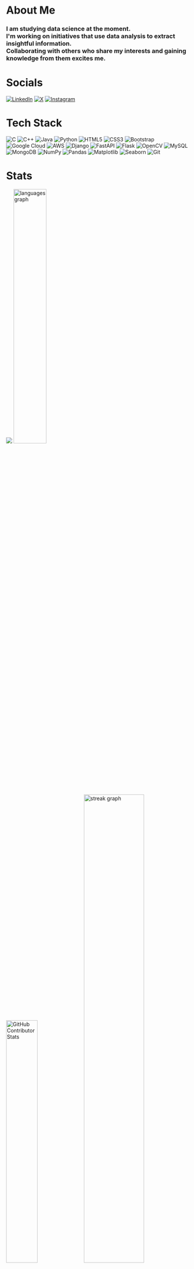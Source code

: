 # About Me
### I am studying data science at the moment. <br> I'm working on initiatives that use data analysis to extract insightful information. <br> Collaborating with others who share my interests and gaining knowledge from them excites me.


# Socials
[![LinkedIn](https://img.shields.io/static/v1?message=LinkedIn&logo=linkedin&label=&color=0077B5&logoColor=white&labelColor=&style=for-the-badge)](https://linkedin.com/in/mihirpanjikar) 
[![X](https://img.shields.io/static/v1?message=Twitter&logo=X&label=&color=FFFFFF&logoColor=black&labelColor=&style=for-the-badge)](https://x.com/mihirpanjikar)
[![Instagram](https://img.shields.io/static/v1?message=Instagram&logo=instagram&label=&color=E4405F&logoColor=white&labelColor=&style=for-the-badge)](https://instagram.com/mihirpanjikar) 

# Tech Stack
![C](https://img.shields.io/badge/c-%2300599C.svg?style=for-the-badge&logo=c&logoColor=white) 
![C++](https://img.shields.io/badge/c++-%2300599C.svg?style=for-the-badge&logo=c%2B%2B&logoColor=white) 
![Java](https://img.shields.io/badge/java-%23ED8B00.svg?style=for-the-badge&logo=openjdk&logoColor=white) 
![Python](https://img.shields.io/badge/python-3670A0?style=for-the-badge&logo=python&logoColor=ffdd54) 
![HTML5](https://img.shields.io/badge/html5-%23E34F26.svg?style=for-the-badge&logo=html5&logoColor=white) 
![CSS3](https://img.shields.io/badge/css3-%231572B6.svg?style=for-the-badge&logo=css3&logoColor=white)
![Bootstrap](https://img.shields.io/badge/bootstrap-%238511FA.svg?style=for-the-badge&logo=bootstrap&logoColor=white)
![Google Cloud](https://img.shields.io/badge/GoogleCloud-%234285F4.svg?style=for-the-badge&logo=google-cloud&logoColor=white) 
![AWS](https://img.shields.io/badge/AWS-232F3E?logo=amazonaws&logoColor=white&style=for-the-badge) 
![Django](https://img.shields.io/badge/django-%23092E20.svg?style=for-the-badge&logo=django&logoColor=white)
![FastAPI](https://img.shields.io/badge/FastAPI-005571?style=for-the-badge&logo=fastapi)
![Flask](https://img.shields.io/badge/flask-%23000.svg?style=for-the-badge&logo=flask&logoColor=white)
![OpenCV](https://img.shields.io/badge/opencv-%23white.svg?style=for-the-badge&logo=opencv&logoColor=white) 
![MySQL](https://img.shields.io/badge/MySQL-4479A1?logo=mysql&logoColor=white&style=for-the-badge)
![MongoDB](https://img.shields.io/badge/MongoDB-%234ea94b.svg?style=for-the-badge&logo=mongodb&logoColor=white)
![NumPy](https://img.shields.io/badge/numpy-%23013243.svg?style=for-the-badge&logo=numpy&logoColor=white)
![Pandas](https://img.shields.io/badge/pandas-%23150458.svg?style=for-the-badge&logo=pandas&logoColor=white)
![Matplotlib](https://img.shields.io/badge/Matplotlib-%23F05032.svg?style=for-the-badge&logo=Matplotlib&logoColor=black)
![Seaborn](https://img.shields.io/badge/Seaborn-FFFFFF?logo=seaborn&logoColor=424677&style=for-the-badge)
![Git](https://img.shields.io/badge/Git-F05032?logo=git&logoColor=white&style=for-the-badge)

# Stats
![](https://github-readme-stats.vercel.app/api?username=Mihir-Panjikar&hide_rank=true&theme=dark&hide_border=false&include_all_commits=false&count_private=false&height=520&width=420)
<img src="https://github-readme-stats.vercel.app/api/top-langs?username=Mihir-Panjikar&locale=en&hide_title=false&layout=compact&langs_count=5&theme=dark&hide_border=false" alt="languages graph" width="42%"/> <br>
<img src="https://github-contributor-stats.vercel.app/api?username=Mihir-Panjikar&limit=5&theme=dark&combine_all_yearly_contributions=true" alt="GitHub Contributor Stats" width="41%">
<img src="https://streak-stats.demolab.com?user=Mihir-Panjikar&locale=en&mode=daily&theme=dark&hide_border=false&border_radius=5" alt="streak graph" width="57%"/>


